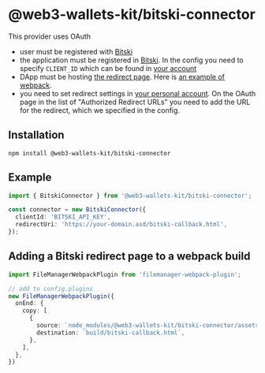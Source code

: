 # @web3-wallets-kit/bitski-connector

This provider uses OAuth

- user must be registered with [Bitski](https://www.bitski.com/users/)
- the application must be registered in [Bitski](https://www.bitski.com/developers/). In the config you need to specify `CLIENT_ID` which can be found in [your account](https://developer.bitski.com/)
- DApp must be hosting [the redirect page](./assets/bitski-callback.html). Here is [an example of webpack](#adding-a-bitski-redirect-page-to-a-webpack-build).
- you need to set redirect settings in [your personal account](https://developer.bitski.com/). On the OAuth page in the list of "Authorized Redirect URLs" you need to add the URL for the redirect, which we specified in the config.

## Installation

`npm install @web3-wallets-kit/bitski-connector`

## Example

```typescript
import { BitskiConnector } from '@web3-wallets-kit/bitski-connector';

const connector = new BitskiConnector({
  clientId: 'BITSKI_API_KEY',
  redirectUri: 'https://your-domain.asd/bitski-callback.html',
});
```

## Adding a Bitski redirect page to a webpack build

```typescript
import FileManagerWebpackPlugin from 'filemanager-webpack-plugin';

// add to config.plugins
new FileManagerWebpackPlugin({
  onEnd: {
    copy: [
      {
        source: `node_modules/@web3-wallets-kit/bitski-connector/assets/bitski-callback.html`,
        destination: `build/bitski-callback.html`,
      },
    ],
  },
})
```
